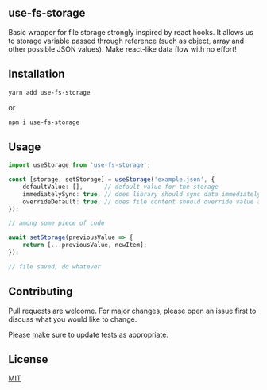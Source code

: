 ## use-fs-storage
Basic wrapper for file storage strongly inspired by react hooks. It allows us to storage variable passed through reference (such as object, array and other possible JSON values). Make react-like data flow with no effort!

## Installation


```bash
yarn add use-fs-storage
```

or 
```bash
npm i use-fs-storage
```

## Usage

```typescript
import useStorage from 'use-fs-storage';

const [storage, setStorage] = useStorage('example.json', {
    defaultValue: [],      // default value for the storage
    immediatelySync: true, // does library should sync data immediately
    overrideDefault: true, // does file content should override value above
});

// among some piece of code

await setStorage(previousValue => {
    return [...previousValue, newItem];
});

// file saved, do whatever
```

## Contributing
Pull requests are welcome. For major changes, please open an issue first to discuss what you would like to change.

Please make sure to update tests as appropriate.

## License
[MIT](https://choosealicense.com/licenses/mit/)